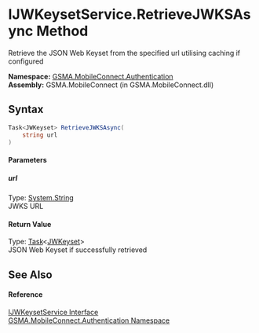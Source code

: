IJWKeysetService.RetrieveJWKSAsync Method
=========================================
Retrieve the JSON Web Keyset from the specified url utilising caching if configured

**Namespace:** [GSMA.MobileConnect.Authentication][1]  
**Assembly:** GSMA.MobileConnect (in GSMA.MobileConnect.dll)

Syntax
------

```csharp
Task<JWKeyset> RetrieveJWKSAsync(
	string url
)
```

#### Parameters

##### *url*
Type: [System.String][2]  
JWKS URL

#### Return Value
Type: [Task][3]&lt;[JWKeyset][4]>  
JSON Web Keyset if successfully retrieved

See Also
--------

#### Reference
[IJWKeysetService Interface][5]  
[GSMA.MobileConnect.Authentication Namespace][1]  

[1]: ../README.md
[2]: http://msdn.microsoft.com/en-us/library/s1wwdcbf
[3]: http://msdn.microsoft.com/en-us/library/dd321424
[4]: ../JWKeyset/README.md
[5]: README.md
[6]: ../../_icons/Help.png